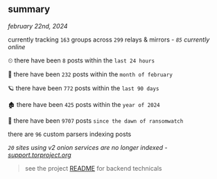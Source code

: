 
## summary
_february 22nd, 2024_

currently tracking `163` groups across `299` relays & mirrors - _`85` currently online_

⏲ there have been `8` posts within the `last 24 hours`

🦈 there have been `232` posts within the `month of february`

🪐 there have been `772` posts within the `last 90 days`

🏚 there have been `425` posts within the `year of 2024`

🦕 there have been `9707` posts `since the dawn of ransomwatch`

there are `96` custom parsers indexing posts

_`20` sites using v2 onion services are no longer indexed - [support.torproject.org](https://support.torproject.org/onionservices/v2-deprecation/)_

> see the project [README](https://github.com/joshhighet/ransomwatch#ransomwatch--) for backend technicals
